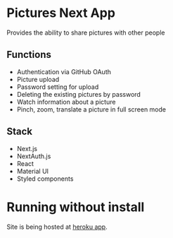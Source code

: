 # Pictures Next App

Provides the ability to share pictures with other people

## Functions
- Authentication via GitHub OAuth
- Picture upload
- Password setting for upload
- Deleting the existing pictures by password
- Watch information about a picture
- Pinch, zoom, translate a picture in full screen mode

## Stack
- Next.js
- NextAuth.js
- React
- Material UI
- Styled components

# Running without install
Site is being hosted at [heroku app](https://pictures-next-app.herokuapp.com/).
